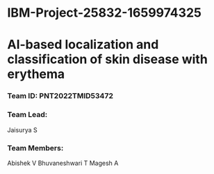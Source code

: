 # IBM-Project-25832-1659974325
# AI-based localization and classification of skin disease with erythema

### Team ID: PNT2022TMID53472
### Team Lead: 
Jaisurya S
### Team Members: 
Abishek V
Bhuvaneshwari T
Magesh A
